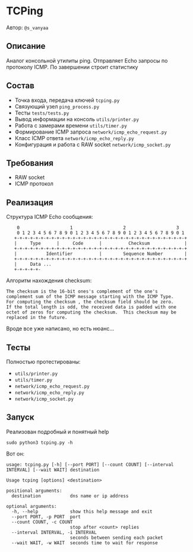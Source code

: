 # TCPing

Автор: `@s_vanyaa`

## Описание

Аналог консольной утилиты ping. Отправляет Echo запросы по протоколу ICMP. По завершении строит статистику

## Состав

* Точка входа, передача ключей `tcping.py`
* Связующий узел `ping_process.py`
* Тесты `tests/tests.py`
* Вывод информации на консоль `utils/printer.py`
* Работа с замерами времени `utils/timer.py`
* Формирование ICMP запроса `network/icmp_echo_request.py`
* Класс ICMP ответа `network/icmp_echo_reply.py`
* Конфигурация и работа с RAW socket `network/icmp_socket.py`

## Требования

* RAW socket
* ICMP протокол

## Реализация

Структура ICMP Echo сообщения:

```
    0                   1                   2                   3
    0 1 2 3 4 5 6 7 8 9 0 1 2 3 4 5 6 7 8 9 0 1 2 3 4 5 6 7 8 9 0 1
   +-+-+-+-+-+-+-+-+-+-+-+-+-+-+-+-+-+-+-+-+-+-+-+-+-+-+-+-+-+-+-+-+
   |     Type      |     Code      |          Checksum             |
   +-+-+-+-+-+-+-+-+-+-+-+-+-+-+-+-+-+-+-+-+-+-+-+-+-+-+-+-+-+-+-+-+
   |           Identifier          |        Sequence Number        |
   +-+-+-+-+-+-+-+-+-+-+-+-+-+-+-+-+-+-+-+-+-+-+-+-+-+-+-+-+-+-+-+-+
   |     Data ...
   +-+-+-+-+-
```

Алгоритм нахождения checksum:

```
The checksum is the 16-bit ones's complement of the one's
complement sum of the ICMP message starting with the ICMP Type.
For computing the checksum , the checksum field should be zero.
If the total length is odd, the received data is padded with one
octet of zeros for computing the checksum.  This checksum may be
replaced in the future.
```

Вроде все уже написано, но есть нюанс...

## Тесты

Полностью протестированы:

* `utils/printer.py`
* `utils/timer.py`
* `network/icmp_echo_request.py`
* `network/icmp_echo_reply.py`
* `network/icmp_socket.py`

## Запуск

Реализован подробный и понятный help

`sudo python3 tcping.py -h`

Вот он:

```
usage: tcping.py [-h] [--port PORT] [--count COUNT] [--interval INTERVAL] [--wait WAIT] destination

Usage tcping [options] <destination>

positional arguments:
  destination           dns name or ip address

optional arguments:
  -h, --help            show this help message and exit
  --port PORT, -p PORT  port
  --count COUNT, -c COUNT
                        stop after <count> replies
  --interval INTERVAL, -i INTERVAL
                        seconds between sending each packet
  --wait WAIT, -w WAIT  seconds time to wait for response
```
